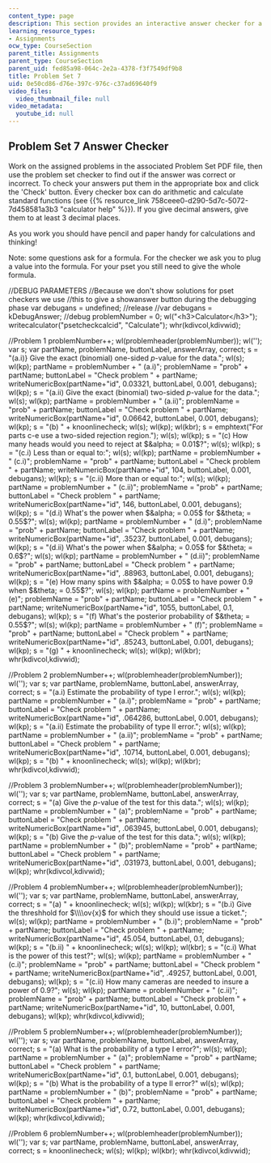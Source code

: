 ```yaml
---
content_type: page
description: This section provides an interactive answer checker for a problem set.
learning_resource_types:
- Assignments
ocw_type: CourseSection
parent_title: Assignments
parent_type: CourseSection
parent_uid: fed85a98-064c-2e2a-4378-f3f7549df9b8
title: Problem Set 7
uid: 0e50cd86-d76e-397c-976c-c37ad69640f9
video_files:
  video_thumbnail_file: null
video_metadata:
  youtube_id: null
---
```


Problem Set 7 Answer Checker
----------------------------

Work on the assigned problems in the associated Problem Set PDF file, then use the problem set checker to find out if the answer was correct or incorrect. To check your answers put them in the appropriate box and click the 'Check' button. Every checker box can do arithmetic and calculate standard functions (see {{% resource_link 758ceee0-d290-5d7c-5072-7d458581a3b3 "calculator help" %}}). If you give decimal answers, give them to at least 3 decimal places.

As you work you should have pencil and paper handy for calculations and thinking!

Note: some questions ask for a formula. For the checker we ask you to plug a value into the formula. For your pset you still need to give the whole formula.

//DEBUG PARAMETERS //Because we don't show solutions for pset checkers we use //this to give a showanswer button during the debugging phase var debugans = undefined; //release //var debugans = kDebugAnswer; //debug problemNumber = 0; wl("\<h3>Calculator\</h3>"); writecalculator("psetcheckcalcid", "Calculate"); whr(kdivcol,kdivwid);

//Problem 1 problemNumber++; wl(problemheader(problemNumber)); wl(''); var s; var partName, problemName, buttonLabel, answerArray, correct; s = "(a.i)} Give the exact (binomial) one-sided $p$-value for the data."; wl(s); wl(kp); partName = problemNumber + " (a.i)"; problemName = "prob" + partName; buttonLabel = "Check problem " + partName; writeNumericBox(partName+"id", 0.03321, buttonLabel, 0.001, debugans); wl(kp); s = "(a.ii) Give the exact (binomial) two-sided $p$-value for the data."; wl(s); wl(kp); partName = problemNumber + " (a.ii)"; problemName = "prob" + partName; buttonLabel = "Check problem " + partName; writeNumericBox(partName+"id", 0.06642, buttonLabel, 0.001, debugans); wl(kp); s = "(b) " + knoonlinecheck; wl(s); wl(kp); wl(kbr); s = emphtext("For parts c-e use a two-sided rejection region."); wl(s); wl(kp); s = "(c) How many heads would you need to reject at $&alpha; = 0.01$?"; wl(s); wl(kp); s = "(c.i) Less than or equal to:"; wl(s); wl(kp); partName = problemNumber + " (c.i)"; problemName = "prob" + partName; buttonLabel = "Check problem " + partName; writeNumericBox(partName+"id", 104, buttonLabel, 0.001, debugans); wl(kp); s = "(c.ii) More than or equal to:"; wl(s); wl(kp); partName = problemNumber + " (c.ii)"; problemName = "prob" + partName; buttonLabel = "Check problem " + partName; writeNumericBox(partName+"id", 146, buttonLabel, 0.001, debugans); wl(kp); s = "(d.i) What's the power when $&alpha; = 0.05$ for $&theta; = 0.55$?"; wl(s); wl(kp); partName = problemNumber + " (d.i)"; problemName = "prob" + partName; buttonLabel = "Check problem " + partName; writeNumericBox(partName+"id", .35237, buttonLabel, 0.001, debugans); wl(kp); s = "(d.ii) What's the power when $&alpha; = 0.05$ for $&theta; = 0.6$?"; wl(s); wl(kp); partName = problemNumber + " (d.ii)"; problemName = "prob" + partName; buttonLabel = "Check problem " + partName; writeNumericBox(partName+"id", .88963, buttonLabel, 0.001, debugans); wl(kp); s = "(e) How many spins with $&alpha; = 0.05$ to have power $0.9$ when $&theta; = 0.55$?"; wl(s); wl(kp); partName = problemNumber + " (e)"; problemName = "prob" + partName; buttonLabel = "Check problem " + partName; writeNumericBox(partName+"id", 1055, buttonLabel, 0.1, debugans); wl(kp); s = "(f) What's the posterior probability of $&theta; = 0.55$?"; wl(s); wl(kp); partName = problemNumber + " (f)"; problemName = "prob" + partName; buttonLabel = "Check problem " + partName; writeNumericBox(partName+"id", .85243, buttonLabel, 0.001, debugans); wl(kp); s = "(g) " + knoonlinecheck; wl(s); wl(kp); wl(kbr); whr(kdivcol,kdivwid);

//Problem 2 problemNumber++; wl(problemheader(problemNumber)); wl(''); var s; var partName, problemName, buttonLabel, answerArray, correct; s = "(a.i) Estimate the probability of type I error."; wl(s); wl(kp); partName = problemNumber + " (a.i)"; problemName = "prob" + partName; buttonLabel = "Check problem " + partName; writeNumericBox(partName+"id", .064286, buttonLabel, 0.001, debugans); wl(kp); s = "(a.ii) Estimate the probability of type II error."; wl(s); wl(kp); partName = problemNumber + " (a.ii)"; problemName = "prob" + partName; buttonLabel = "Check problem " + partName; writeNumericBox(partName+"id", .10714, buttonLabel, 0.001, debugans); wl(kp); s = "(b) " + knoonlinecheck; wl(s); wl(kp); wl(kbr); whr(kdivcol,kdivwid);

//Problem 3 problemNumber++; wl(problemheader(problemNumber)); wl(''); var s; var partName, problemName, buttonLabel, answerArray, correct; s = "(a) Give the $p$-value of the test for this data."; wl(s); wl(kp); partName = problemNumber + " (a)"; problemName = "prob" + partName; buttonLabel = "Check problem " + partName; writeNumericBox(partName+"id", .063945, buttonLabel, 0.001, debugans); wl(kp); s = "(b) Give the $p$-value of the test for this data."; wl(s); wl(kp); partName = problemNumber + " (b)"; problemName = "prob" + partName; buttonLabel = "Check problem " + partName; writeNumericBox(partName+"id", .031973, buttonLabel, 0.001, debugans); wl(kp); whr(kdivcol,kdivwid);

//Problem 4 problemNumber++; wl(problemheader(problemNumber)); wl(''); var s; var partName, problemName, buttonLabel, answerArray, correct; s = "(a) " + knoonlinecheck; wl(s); wl(kp); wl(kbr); s = "(b.i) Give the threshhold for $\\\\ov{x}$ for which they should use issue a ticket."; wl(s); wl(kp); partName = problemNumber + " (b.i)"; problemName = "prob" + partName; buttonLabel = "Check problem " + partName; writeNumericBox(partName+"id", 45.054, buttonLabel, 0.1, debugans); wl(kp); s = "(b.ii) " + knoonlinecheck; wl(s); wl(kp); wl(kbr); s = "(c.i) What is the power of this test?"; wl(s); wl(kp); partName = problemNumber + " (c.i)"; problemName = "prob" + partName; buttonLabel = "Check problem " + partName; writeNumericBox(partName+"id", .49257, buttonLabel, 0.001, debugans); wl(kp); s = "(c.ii) How many cameras are needed to insure a power of 0.9?"; wl(s); wl(kp); partName = problemNumber + " (c.ii)"; problemName = "prob" + partName; buttonLabel = "Check problem " + partName; writeNumericBox(partName+"id", 10, buttonLabel, 0.001, debugans); wl(kp); whr(kdivcol,kdivwid);

//Problem 5 problemNumber++; wl(problemheader(problemNumber)); wl(''); var s; var partName, problemName, buttonLabel, answerArray, correct; s = "(a) What is the probability of a type I error?"; wl(s); wl(kp); partName = problemNumber + " (a)"; problemName = "prob" + partName; buttonLabel = "Check problem " + partName; writeNumericBox(partName+"id", 0.1, buttonLabel, 0.001, debugans); wl(kp); s = "(b) What is the probability of a type II error?" wl(s); wl(kp); partName = problemNumber + " (b)"; problemName = "prob" + partName; buttonLabel = "Check problem " + partName; writeNumericBox(partName+"id", 0.72, buttonLabel, 0.001, debugans); wl(kp); whr(kdivcol,kdivwid);

//Problem 6 problemNumber++; wl(problemheader(problemNumber)); wl(''); var s; var partName, problemName, buttonLabel, answerArray, correct; s = knoonlinecheck; wl(s); wl(kp); wl(kbr); whr(kdivcol,kdivwid);